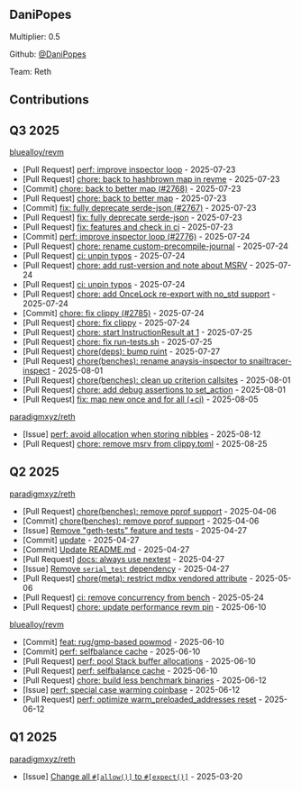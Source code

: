 
## DaniPopes
Multiplier: 0.5

Github: [@DaniPopes](https://github.com/DaniPopes)

Team: Reth

## Contributions

## Q3 2025


[bluealloy/revm](https://github.com/bluealloy/revm)
* [Pull Request] [perf: improve inspector loop](https://github.com/bluealloy/revm/pull/2776) - 2025-07-23
* [Pull Request] [chore: back to hashbrown map in revme](https://github.com/bluealloy/revm/pull/2770) - 2025-07-23
* [Commit] [chore: back to better map (#2768)](https://github.com/bluealloy/revm/commit/5857fc44256f2ca4f4a4845efb781819448f36a5) - 2025-07-23
* [Pull Request] [chore: back to better map](https://github.com/bluealloy/revm/pull/2768) - 2025-07-23
* [Commit] [fix: fully deprecate serde-json (#2767)](https://github.com/bluealloy/revm/commit/975071db304c02dc512151317f59c59d0162062e) - 2025-07-23
* [Pull Request] [fix: fully deprecate serde-json](https://github.com/bluealloy/revm/pull/2767) - 2025-07-23
* [Pull Request] [fix: features and check in ci](https://github.com/bluealloy/revm/pull/2766) - 2025-07-23
* [Commit] [perf: improve inspector loop (#2776)](https://github.com/bluealloy/revm/commit/e42a93a86580da9c861e568f24d86482532f3560) - 2025-07-24
* [Pull Request] [chore: rename custom-precompile-journal](https://github.com/bluealloy/revm/pull/2792) - 2025-07-24
* [Pull Request] [ci: unpin typos](https://github.com/bluealloy/revm/pull/2790) - 2025-07-24
* [Pull Request] [chore: add rust-version and note about MSRV](https://github.com/bluealloy/revm/pull/2789) - 2025-07-24
* [Pull Request] [ci: unpin typos](https://github.com/bluealloy/revm/pull/2788) - 2025-07-24
* [Pull Request] [chore: add OnceLock re-export with no_std support](https://github.com/bluealloy/revm/pull/2787) - 2025-07-24
* [Commit] [chore: fix clippy (#2785)](https://github.com/bluealloy/revm/commit/9c0a3d2f42c919b570ad8aa3aba0d537dc563063) - 2025-07-24
* [Pull Request] [chore: fix clippy](https://github.com/bluealloy/revm/pull/2785) - 2025-07-24
* [Pull Request] [chore: start InstructionResult at 1](https://github.com/bluealloy/revm/pull/2802) - 2025-07-25
* [Pull Request] [chore: fix run-tests.sh](https://github.com/bluealloy/revm/pull/2801) - 2025-07-25
* [Pull Request] [chore(deps): bump ruint](https://github.com/bluealloy/revm/pull/2811) - 2025-07-27
* [Pull Request] [chore(benches): rename anaysis-inspector to snailtracer-inspect](https://github.com/bluealloy/revm/pull/2834) - 2025-08-01
* [Pull Request] [chore(benches): clean up criterion callsites](https://github.com/bluealloy/revm/pull/2833) - 2025-08-01
* [Pull Request] [chore: add debug assertions to set_action](https://github.com/bluealloy/revm/pull/2832) - 2025-08-01
* [Pull Request] [fix: map new once and for all (+ci)](https://github.com/bluealloy/revm/pull/2852) - 2025-08-05

[paradigmxyz/reth](https://github.com/paradigmxyz/reth)
* [Issue] [perf: avoid allocation when storing nibbles](https://github.com/paradigmxyz/reth/issues/17810) - 2025-08-12
* [Pull Request] [chore: remove msrv from clippy.toml](https://github.com/paradigmxyz/reth/pull/18034) - 2025-08-25
## Q2 2025


[paradigmxyz/reth](https://github.com/paradigmxyz/reth)
* [Pull Request] [chore(benches): remove pprof support](https://github.com/paradigmxyz/reth/pull/15575) - 2025-04-06
* [Commit] [chore(benches): remove pprof support](https://github.com/paradigmxyz/reth/commit/830853908a9e06b73450ebc755ac78e34374637a) - 2025-04-06
* [Issue] [Remove "geth-tests" feature and tests](https://github.com/paradigmxyz/reth/issues/15958) - 2025-04-27
* [Commit] [update](https://github.com/paradigmxyz/reth/commit/4e536ab08af252c393cd5f3d888098029ec2a133) - 2025-04-27
* [Commit] [Update README.md](https://github.com/paradigmxyz/reth/commit/2524c47b573ef3067afb6d3c9520aeedf71a4c7b) - 2025-04-27
* [Pull Request] [docs: always use nextest](https://github.com/paradigmxyz/reth/pull/15957) - 2025-04-27
* [Issue] [Remove `serial_test` dependency](https://github.com/paradigmxyz/reth/issues/15955) - 2025-04-27
* [Pull Request] [chore(meta): restrict mdbx vendored attribute](https://github.com/paradigmxyz/reth/pull/16092) - 2025-05-06
* [Pull Request] [ci: remove concurrency from bench](https://github.com/paradigmxyz/reth/pull/16458) - 2025-05-24
* [Pull Request] [chore: update performance revm pin](https://github.com/paradigmxyz/reth/pull/16746) - 2025-06-10

[bluealloy/revm](https://github.com/bluealloy/revm)
* [Commit] [feat: rug/gmp-based powmod](https://github.com/bluealloy/revm/commit/039be5b21ed60fcde8ed63c8e623ce8c831861d6) - 2025-06-10
* [Commit] [perf: selfbalance cache](https://github.com/bluealloy/revm/commit/c5a9f8547d8a9cb10fcee57c7e503d28a98c3775) - 2025-06-10
* [Pull Request] [perf: pool Stack buffer allocations](https://github.com/bluealloy/revm/pull/2615) - 2025-06-10
* [Pull Request] [perf: selfbalance cache](https://github.com/bluealloy/revm/pull/2609) - 2025-06-10
* [Pull Request] [chore: build less benchmark binaries](https://github.com/bluealloy/revm/pull/2629) - 2025-06-12
* [Issue] [perf: special case warming coinbase](https://github.com/bluealloy/revm/issues/2627) - 2025-06-12
* [Pull Request] [perf: optimize warm_preloaded_addresses reset](https://github.com/bluealloy/revm/pull/2625) - 2025-06-12
## Q1 2025

[paradigmxyz/reth](https://github.com/paradigmxyz/reth)
* [Issue] [Change all `#[allow()]` to `#[expect()]`](https://github.com/paradigmxyz/reth/issues/15163) - 2025-03-20
